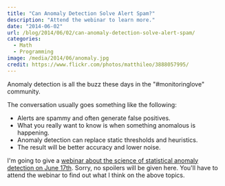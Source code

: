 ```yaml
---
title: "Can Anomaly Detection Solve Alert Spam?"
description: "Attend the webinar to learn more."
date: "2014-06-02"
url: /blog/2014/06/02/can-anomaly-detection-solve-alert-spam/
categories:
  - Math
  - Programming
image: /media/2014/06/anomaly.jpg
credit: https://www.flickr.com/photos/matthileo/3888057995/
---
```


Anomaly detection is all the buzz these days in the "#monitoringlove" community.

<!--more-->

The conversation usually goes something like the following:

* Alerts are spammy and often generate false positives.
* What you really want to know is when something anomalous is happening.
* Anomaly detection can replace static thresholds and heuristics.
* The result will be better accuracy and lower noise.

I'm going to give a [webinar about the science of statistical anomaly detection on June 17th][webinar]. Sorry, no spoilers will be given here. You'll have to attend the webinar to find out what I think on the above topics.



[webinar]: https://vividcortex.com/anomaly-detection-webinar/
